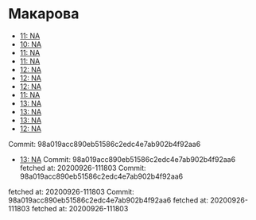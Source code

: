 # Макарова
- [11: NA](11.md)
- [10: NA](10.md)
- [11: NA](11.md)
- [11: NA](11.md)
- [12: NA](12.md)
- [12: NA](12.md)
- [12: NA](12.md)
- [11: NA](11.md)
- [13: NA](13.md)
- [13: NA](13.md)
- [13: NA](13.md)
- [12: NA](12.md)


Commit: 98a019acc890eb51586c2edc4e7ab902b4f92aa6

- [13: NA](13.md)
Commit: 98a019acc890eb51586c2edc4e7ab902b4f92aa6
 fetched at: 20200926-111803
Commit: 98a019acc890eb51586c2edc4e7ab902b4f92aa6

 fetched at: 20200926-111803
Commit: 98a019acc890eb51586c2edc4e7ab902b4f92aa6
 fetched at: 20200926-111803
 fetched at: 20200926-111803
